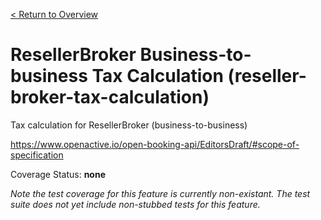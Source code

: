 [< Return to Overview](../../README.md)
# ResellerBroker Business-to-business Tax Calculation (reseller-broker-tax-calculation)

Tax calculation for ResellerBroker (business-to-business)


https://www.openactive.io/open-booking-api/EditorsDraft/#scope-of-specification

Coverage Status: **none**


*Note the test coverage for this feature is currently non-existant. The test suite does not yet include non-stubbed tests for this feature.*



